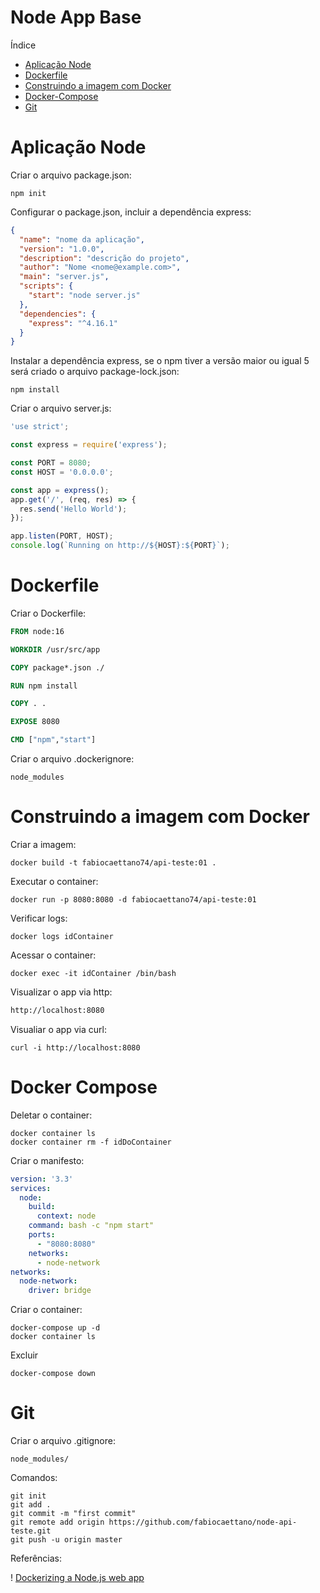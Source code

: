 # Node App Base

Índice
* [Aplicação Node](#aplicação-node)
* [Dockerfile](#dockerfile)
* [Construindo a imagem com Docker](#Construindo-a-imagem-com-Docker)
* [Docker-Compose](#Docker-Compose)
* [Git](#git)



# Aplicação Node

Criar o arquivo package.json:

``` cli
npm init
```

Configurar o package.json, incluir a dependência express:

``` json
{
  "name": "nome da aplicação",
  "version": "1.0.0",
  "description": "descrição do projeto",
  "author": "Nome <nome@example.com>",
  "main": "server.js",
  "scripts": {
    "start": "node server.js"
  },
  "dependencies": {
    "express": "^4.16.1"
  }
}
```

Instalar a dependência express, se o npm tiver a versão maior ou igual 5 será criado o arquivo package-lock.json:

```
npm install
```

Criar o arquivo server.js:

``` javascript
'use strict';

const express = require('express');

const PORT = 8080;
const HOST = '0.0.0.0';

const app = express();
app.get('/', (req, res) => {
  res.send('Hello World');
});

app.listen(PORT, HOST);
console.log(`Running on http://${HOST}:${PORT}`);
```

# Dockerfile

Criar o Dockerfile:

``` dockerfile
FROM node:16

WORKDIR /usr/src/app

COPY package*.json ./

RUN npm install

COPY . .

EXPOSE 8080

CMD ["npm","start"]
```

Criar o arquivo .dockerignore:

```
node_modules
```

# Construindo a imagem com Docker


Criar a imagem:

``` cli
docker build -t fabiocaettano74/api-teste:01 .
```

Executar o container:

``` cli
docker run -p 8080:8080 -d fabiocaettano74/api-teste:01
```

Verificar logs:

```
docker logs idContainer
```


Acessar o container:

``` cli 
docker exec -it idContainer /bin/bash
```

Visualizar o app via http:
 
 ``` html
 http://localhost:8080
 ```

Visualiar o app via curl: 

``` curl
curl -i http://localhost:8080
```

# Docker Compose

Deletar o container: 

```
docker container ls
docker container rm -f idDoContainer
```

Criar o manifesto:

``` yaml
version: '3.3'
services:
  node:
    build:
      context: node
    command: bash -c "npm start"
    ports:
      - "8080:8080"
    networks:
      - node-network
networks:
  node-network:
    driver: bridge
```

Criar o container:

```
docker-compose up -d
docker container ls
```

Excluir
```
docker-compose down
```


# Git

Criar o arquivo .gitignore:

```
node_modules/
```

Comandos:

``` git
git init
git add .
git commit -m "first commit"
git remote add origin https://github.com/fabiocaettano/node-api-teste.git
git push -u origin master
```

Referências:

! [Dockerizing a Node.js web app](https://nodejs.org/en/docs/guides/nodejs-docker-webapp/)